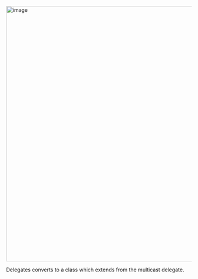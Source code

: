 <img width="694" alt="image" src="https://github.com/aman-singh-parihar/Commons/assets/25799703/ec4096da-ae41-43aa-a2b2-810d17114059">

Delegates converts to a class which extends from the multicast delegate.
